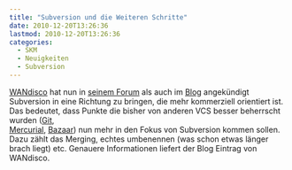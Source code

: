 ```yaml
---
title: "Subversion und die Weiteren Schritte"
date: 2010-12-20T13:26:36
lastmod: 2010-12-20T13:26:36
categories:
  - SKM
  - Neuigkeiten
  - Subversion
---
```

[WANdisco](http://www.wandisco.com/) hat nun in 
[seinem Forum](http://svnforum.org/2017/viewtopic.php?t=10803&highlight=) 
als auch im [Blog](http://www.wandisco.com/svndisco) angekündigt Subversion in eine Richtung zu bringen, die mehr kommerziell orientiert ist. 
Das bedeutet, dass Punkte die bisher von anderen VCS besser beherrscht wurden ([Git](http://git-scm.com/),  
[Mercurial](http://mercurial.selenic.com/), 
[Bazaar](http://bazaar.canonical.com/en/)) nun mehr in den Fokus von Subversion 
kommen sollen. Dazu zählt das Merging, echtes umbenennen (was schon etwas länger brach liegt) etc. Genauere Informationen liefert der Blog Eintrag von WANdisco.
